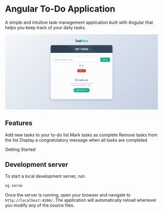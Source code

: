 # Angular To-Do Application

A simple and intuitive task management application built with Angular that helps you keep track of your daily tasks.

![To-Do](./public/image.png)

## Features

Add new tasks to your to-do list
Mark tasks as complete
Remove tasks from the list
Display a congratulatory message when all tasks are completed

Getting Started

## Development server

To start a local development server, run:

```bash
ng serve
```

Once the server is running, open your browser and navigate to `http://localhost:4200/`. The application will automatically reload whenever you modify any of the source files.
